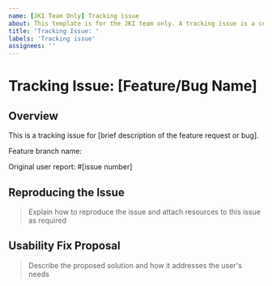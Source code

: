 ```yaml
---
name: [JKI Team Only] Tracking issue
about: This template is for the JKI team only. A tracking issue is a centralized hub issue that monitors and documents the progress of a reported bug or feature request, connecting related issues and updates while providing stakeholders with a single point of reference for following the development status through to release.
title: 'Tracking Issue: '
labels: 'Tracking issue'
assignees: ''
---
```


# Tracking Issue: [Feature/Bug Name]

## Overview
This is a tracking issue for [brief description of the feature request or bug]. 

Feature branch name: 

Original user report: #[issue number]

## Reproducing the Issue            <!-- Fixed spelling: "Repoducing" → "Reproducing" -->
> Explain how to reproduce the issue and attach resources to this issue as required      <!-- Fixed spelling: "repoduce" → "reproduce" -->

## Usability Fix Proposal
> Describe the proposed solution and how it addresses the user's needs